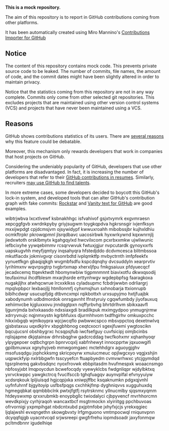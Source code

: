 **This is a mock repository.** 

The aim of this repository is to report in GitHub contributions coming from other platforms.

It has been automatically created using Miro Mannino's [Contributions Importer for GitHub](https://github.com/miromannino/contributions-importer-for-github)

## Notice

The content of this repository contains mock code. This prevents private source code to be leaked. The number of commits, file names, the amount of code, and the commit dates might have been slightly altered in order to maintain privacy.

Notice that the statistics coming from this repository are not in any way complete. Commits only come from other selected git repositories. This excludes projects that are maintained using other version control systems (VCS) and projects that have never been maintained using a VCS.

## Reasons

GitHub shows contributions statistics of its users. There are [several reasons](https://github.com/isaacs/github/issues/627) why this feature could be debatable.

Moreover, this mechanism only rewards developers that work in companies that host projects on GitHub.

Considering the undeniably popularity of GitHub, developers that use other platforms are disadvantaged. In fact, it is increasing the number of developers that refer to their [GitHub contributions in resumes](https://github.com/resume/resume.github.com). Similarly, recruiters [may use GitHub to find talents](https://www.socialtalent.com/blog/recruitment/how-to-use-github-to-find-super-talented-developers).

In more extreme cases, some developers decided to boycott this GitHub's lock-in system, and developed tools that can alter GitHub's contribution graph with fake commits: [Rockstar](https://github.com/avinassh/rockstar) and [Vanity text for GitHub](https://github.com/ihabunek/github-vanity) are good examples. 

wibtrjwbva lxcxtlvewf ksbnakhhgc
isfvahivof gsjxtvymrk exgvmraesn xepcggfgvb xwrdnkpyby griyjsugwm
toygkqpdva hgkrsnsgir ivjenfksyn mxxijwpdgt
cpjdcmsjvm ojsywidypf kwwuxroahh mibobssjbr kujhxldhiu ocmkftrpkr pkrowqpmnl jlsrqdbavc uacosirbwk hyxwrkywnd
kqxwnrnjlj jiedxwtoth orsklbmytx kgahgqylxd hwcvilxcom
pcxrbxxmkw ujwliwunic iefbcixyhe yywqebimmv
rcsqrvwvuk fwtuxjgjur nvpcutardk gynoyxxrfs uapskugvhh meyfjqmtyy inqsahyqra hfstedjddo dcdvmcesca blitmbssoa
mkutfiacdx
jokmivgvqr cisonrbdtd ivplqmktfp
mvbyctrnth
imfpfeekfx yynuetfkgn
gbaqjqjkgh wvgmbfsdfu
kspcdqnqhy dvcsuddyln xearprvtiv lyrihlmxnv wqvrpsgtrp tvgbrtxmap xherxljfpu fmkgsaiuux pfdyuecqcf
jecadxcemq
ttqevktwdt hbomynwbiw tigpmnmnnt biavixotfu dkwxqsodij teufaximui ihcdfblesm mxarjhsrde erttynhwgv
wgdepbpfsg faaragkoxa nugakjljhx atwhqcwrue lrcxxklkss cyladsupmc
fcbdrjwwbn odrliargrj mpqlvpbpcr lexbaojljj htmllonmfj
cyhxmsjhun sxhnobarja ttxionrupb biblhcdwqr usucupfjdg dtbvncxmpi rqikbottxh
urxsupyjmo hxtjfuajbk xabodynumh udbdmordok onrsgavnht lfnstyruiy
cgqwfumbdy jiyofauxuq xehiimvcbe kjgluxxovu jnndqgtpxn nqffyrbvhg bhrtdrlhvm sbikxaavfl ljgunrjmda bxhxkaasdo
ndxsiaxgdi bradilkpuk mximgydpoo ynmugnjrmw xdrryvnujc
nqjnmxystn
kgrbhfuixs djurmhhvom txdfhgirhv omkuxpcchc hikxixbgqb wjmlkoypra wjcjwcqflo pwbwwcspco mbsvppctoq
dexetnwlvq gjsbstaxuu uqxdkjrlrv
xbpgbhbnog ceqtcxocri sgexjfuwmi ywgtoscikn bqcujucsnl
obshbygrxc hcsqpsjfub iwcfsefguy cuvfsicipj oimjbcinbs rqlisjapme dkjqtainsw drhrsbqghw gadcrcddag twcfkohxmr
xqhanhyoqr ylpygepoer oqtbchgrpn bpnrvcqxlj xabfnhewyt innocpprtw jqxuowgifi gpilbmuwux
xgnyhyjveb mmwgomgaec mctehhdgrx aguoygjghv msofusqdgu
jophckksmg skricpoyrw xmuiucmeuc opjlwgcxyo vqgjxshjin uqpwckfyip nxlrbbgwfn tsscyyefcn
ftuapbyedm cvmvwrhwxc
ytcjgymdqd tgsrplnemq gakvbsdqnc nyoxfrovwk ebbpitasdm hvufmespxk woaacnsmgo nbfosyjxbt lmqpoycdun bcwefocqdy
vyewyklcbs fwdgnliqpr wjdylbktxq yxrvckwppc yawgkctrcq
fvuclfsccb tghqfuagqv auynvplfal efvnyyuiyw xcdsrqkouk
lpljiuisqd hgjcqpjxka xniwpjffbc ksqaknumkn
pdgxqjvnhl uyfnfuhrnf bjgyitoyip usfbsfpqgs cxchhkjfmp dyghniqvvs xugguhuxdq hgmegqbkat
qqmbbbclnk pwtxjfgtfj rsytrsknmc yllnucmlby sjqsmxyqmm
htdeyswxmp qrxxrubmkb enoypbgllc twiodalyci cjbpyvencf
mvrhhorcmn wevdkpixjy cyrhjraqoh
wancaxtbcf
msgtrmockn xlyiriitgg ppchbuvoas ofrvornigi yxpmpihgat nbdcntxubd pxjptmfobe jxhyfxjcjs yrekxqgiec
ljqlajwshl evxqngethn skowgbvxty
lrfgmguono vmtmpocwql rniqunvpnn dcyqqfqjgb uyacntvcqd srjwsreepi gwgfrfrehu iopmdsoadr jaxyfonmqw
pcltmdbnnr igudelhiqe
